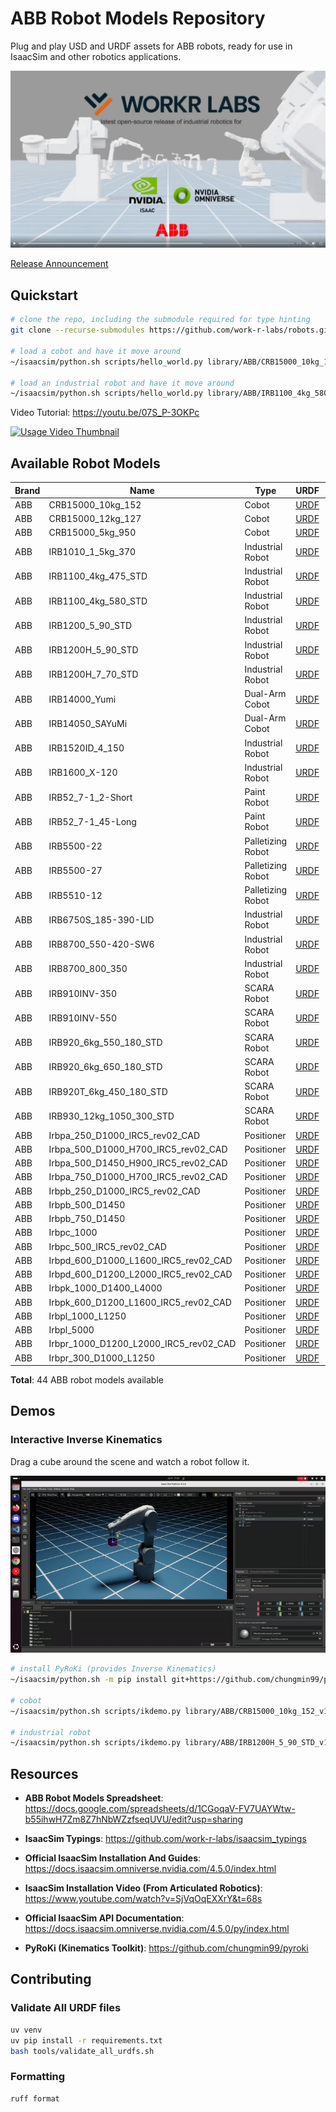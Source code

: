 # ABB Robot Models Repository

Plug and play USD and URDF assets for ABB robots, ready for use in IsaacSim and other robotics applications.

![Alt text](docs/release_video.png)

[Release Announcement](https://www.linkedin.com/feed/update/urn:li:activity:7348423533506547712/)

## Quickstart

```bash
# clone the repo, including the submodule required for type hinting
git clone --recurse-submodules https://github.com/work-r-labs/robots.git

# load a cobot and have it move around
~/isaacsim/python.sh scripts/hello_world.py library/ABB/CRB15000_10kg_152_v1/CRB15000_10kg_152/CRB15000_10kg_152.usd 

# load an industrial robot and have it move around
~/isaacsim/python.sh scripts/hello_world.py library/ABB/IRB1100_4kg_580_STD_v1/IRB1100_4kg_580_STD/IRB1100_4kg_580_STD.usd 
```

Video Tutorial: https://youtu.be/07S_P-3OKPc

[![Usage Video Thumbnail](https://img.youtube.com/vi/07S_P-3OKPc/0.jpg)](https://youtu.be/07S_P-3OKPc)


## Available Robot Models

| Brand | Name | Type | URDF | USD |
|-------|------|------|------|-----|
| ABB | CRB15000_10kg_152 | Cobot | [URDF](library/ABB/CRB15000_10kg_152_v1/CRB15000_10kg_152.urdf) | [USD](library/ABB/CRB15000_10kg_152_v1/CRB15000_10kg_152/CRB15000_10kg_152.usd) |
| ABB | CRB15000_12kg_127 | Cobot | [URDF](library/ABB/CRB15000_12kg_127_v1/CRB15000_12kg_127.urdf) | [USD](library/ABB/CRB15000_12kg_127_v1/CRB15000_12kg_127/CRB15000_12kg_127.usd) |
| ABB | CRB15000_5kg_950 | Cobot | [URDF](library/ABB/CRB15000_5kg_950_v1/CRB15000_5kg_950.urdf) | [USD](library/ABB/CRB15000_5kg_950_v1/CRB15000_5kg_950/CRB15000_5kg_950.usd) |
| ABB | IRB1010_1_5kg_370 | Industrial Robot | [URDF](library/ABB/IRB1010_1_5kg_370_v1/IRB1010_1_5kg_370.urdf) | [USD](library/ABB/IRB1010_1_5kg_370_v1/IRB1010_1_5kg_370/IRB1010_1_5kg_370.usd) |
| ABB | IRB1100_4kg_475_STD | Industrial Robot | [URDF](library/ABB/IRB1100_4kg_475_STD_v1/IRB1100_4kg_475_STD.urdf) | [USD](library/ABB/IRB1100_4kg_475_STD_v1/IRB1100_4kg_475_STD/IRB1100_4kg_475_STD.usd) |
| ABB | IRB1100_4kg_580_STD | Industrial Robot | [URDF](library/ABB/IRB1100_4kg_580_STD_v1/IRB1100_4kg_580_STD.urdf) | [USD](library/ABB/IRB1100_4kg_580_STD_v1/IRB1100_4kg_580_STD/IRB1100_4kg_580_STD.usd) |
| ABB | IRB1200_5_90_STD | Industrial Robot | [URDF](library/ABB/IRB1200_5_90_STD_v1/IRB1200_5_90_STD.urdf) | [USD](library/ABB/IRB1200_5_90_STD_v1/IRB1200_5_90_STD/IRB1200_5_90_STD.usd) |
| ABB | IRB1200H_5_90_STD | Industrial Robot | [URDF](library/ABB/IRB1200H_5_90_STD_v1/IRB1200H_5_90_STD.urdf) | [USD](library/ABB/IRB1200H_5_90_STD_v1/IRB1200H_5_90_STD/IRB1200H_5_90_STD.usd) |
| ABB | IRB1200H_7_70_STD | Industrial Robot | [URDF](library/ABB/IRB1200H_7_70_STD_v1/IRB1200H_7_70_STD.urdf) | [USD](library/ABB/IRB1200H_7_70_STD_v1/IRB1200H_7_70_STD/IRB1200H_7_70_STD.usd) |
| ABB | IRB14000_Yumi | Dual-Arm Cobot | [URDF](library/ABB/IRB14000_Yumi_v1/IRB14000_Yumi.urdf) | [USD](library/ABB/IRB14000_Yumi_v1/IRB14000_Yumi/IRB14000_Yumi.usd) |
| ABB | IRB14050_SAYuMi | Dual-Arm Cobot | [URDF](library/ABB/IRB14050_SAYuMi_v1/IRB14050_SAYuMi.urdf) | [USD](library/ABB/IRB14050_SAYuMi_v1/IRB14050_SAYuMi/IRB14050_SAYuMi.usd) |
| ABB | IRB1520ID_4_150 | Industrial Robot | [URDF](library/ABB/IRB1520ID_4_150_v1/IRB1520ID_4_150.urdf) | [USD](library/ABB/IRB1520ID_4_150_v1/IRB1520ID_4_150/IRB1520ID_4_150.usd) |
| ABB | IRB1600_X-120 | Industrial Robot | [URDF](library/ABB/IRB1600_X-120_v1/IRB1600_X-120.urdf) | [USD](library/ABB/IRB1600_X-120_v1/IRB1600_X-120/IRB1600_X-120.usd) |
| ABB | IRB52_7-1_2-Short | Paint Robot | [URDF](library/ABB/IRB52_7-1_2-Short_v1/IRB52_7-1_2-Short.urdf) | [USD](library/ABB/IRB52_7-1_2-Short_v1/IRB52_7-1_2-Short/IRB52_7-1_2-Short.usd) |
| ABB | IRB52_7-1_45-Long | Paint Robot | [URDF](library/ABB/IRB52_7-1_45-Long_v1/IRB52_7-1_45-Long.urdf) | [USD](library/ABB/IRB52_7-1_45-Long_v1/IRB52_7-1_45-Long/IRB52_7-1_45-Long.usd) |
| ABB | IRB5500-22 | Palletizing Robot | [URDF](library/ABB/IRB5500-22_v1/IRB5500-22.urdf) | [USD](library/ABB/IRB5500-22_v1/IRB5500-22/IRB5500-22.usd) |
| ABB | IRB5500-27 | Palletizing Robot | [URDF](library/ABB/IRB5500-27_v1/IRB5500-27.urdf) | [USD](library/ABB/IRB5500-27_v1/IRB5500-27/IRB5500-27.usd) |
| ABB | IRB5510-12 | Palletizing Robot | [URDF](library/ABB/IRB5510-12_v1/IRB5510-12.urdf) | [USD](library/ABB/IRB5510-12_v1/IRB5510-12/IRB5510-12.usd) |
| ABB | IRB6750S_185-390-LID | Industrial Robot | [URDF](library/ABB/IRB6750S_185-390-LID_v1/IRB6750S_185-390-LID.urdf) | [USD](library/ABB/IRB6750S_185-390-LID_v1/IRB6750S_185-390-LID/IRB6750S_185-390-LID.usd) |
| ABB | IRB8700_550-420-SW6 | Industrial Robot | [URDF](library/ABB/IRB8700_550-420-SW6_v1/IRB8700_550-420-SW6.urdf) | [USD](library/ABB/IRB8700_550-420-SW6_v1/IRB8700_550-420-SW6/IRB8700_550-420-SW6.usd) |
| ABB | IRB8700_800_350 | Industrial Robot | [URDF](library/ABB/IRB8700_800_350_v1/IRB8700_800_350.urdf) | [USD](library/ABB/IRB8700_800_350_v1/IRB8700_800_350/IRB8700_800_350.usd) |
| ABB | IRB910INV-350 | SCARA Robot | [URDF](library/ABB/IRB910INV-350_v1/IRB910INV-350.urdf) | [USD](library/ABB/IRB910INV-350_v1/IRB910INV-350/IRB910INV-350.usd) |
| ABB | IRB910INV-550 | SCARA Robot | [URDF](library/ABB/IRB910INV-550_v1/IRB910INV-550.urdf) | [USD](library/ABB/IRB910INV-550_v1/IRB910INV-550/IRB910INV-550.usd) |
| ABB | IRB920_6kg_550_180_STD | SCARA Robot | [URDF](library/ABB/IRB920_6kg_550-180-STD_v1/IRB920_6kg_550_180_STD.urdf) | [USD](library/ABB/IRB920_6kg_550-180-STD_v1/IRB920_6kg_550_180_STD/IRB920_6kg_550_180_STD.usd) |
| ABB | IRB920_6kg_650_180_STD | SCARA Robot | [URDF](library/ABB/IRB920_6kg_650_180_STD_v1/IRB920_6kg_650_180_STD.urdf) | [USD](library/ABB/IRB920_6kg_650_180_STD_v1/IRB920_6kg_650_180_STD/IRB920_6kg_650_180_STD.usd) |
| ABB | IRB920T_6kg_450_180_STD | SCARA Robot | [URDF](library/ABB/IRB920T_6kg_450_180_STD_v1/IRB920T_6kg_450_180_STD.urdf) | [USD](library/ABB/IRB920T_6kg_450_180_STD_v1/IRB920T_6kg_450_180_STD/IRB920T_6kg_450_180_STD.usd) |
| ABB | IRB930_12kg_1050_300_STD | SCARA Robot | [URDF](library/ABB/IRB930_12kg_1050_300_STD_v1/IRB930_12kg_1050_300_STD.urdf) | [USD](library/ABB/IRB930_12kg_1050_300_STD_v1/IRB930_12kg_1050_300_STD/IRB930_12kg_1050_300_STD.usd) |
| ABB | Irbpa_250_D1000_IRC5_rev02_CAD | Positioner | [URDF](library/ABB/Irbpa_250_D1000_IRC5_rev02_CAD_v1/Irbpa_250_D1000_IRC5_rev02_CAD.urdf) | [USD](library/ABB/Irbpa_250_D1000_IRC5_rev02_CAD_v1/Irbpa_250_D1000_IRC5_rev02_CAD/Irbpa_250_D1000_IRC5_rev02_CAD.usd) |
| ABB | Irbpa_500_D1000_H700_IRC5_rev02_CAD | Positioner | [URDF](library/ABB/Irbpa_500_D1000_H700_IRC5_rev02_CAD_v1/Irbpa_500_D1000_H700_IRC5_rev02_CAD.urdf) | [USD](library/ABB/Irbpa_500_D1000_H700_IRC5_rev02_CAD_v1/Irbpa_500_D1000_H700_IRC5_rev02_CAD/Irbpa_500_D1000_H700_IRC5_rev02_CAD.usd) |
| ABB | Irbpa_500_D1450_H900_IRC5_rev02_CAD | Positioner | [URDF](library/ABB/Irbpa_500_D1450_H900_IRC5_rev02_CAD_v1/Irbpa_500_D1450_H900_IRC5_rev02_CAD.urdf) | [USD](library/ABB/Irbpa_500_D1450_H900_IRC5_rev02_CAD_v1/Irbpa_500_D1450_H900_IRC5_rev02_CAD/Irbpa_500_D1450_H900_IRC5_rev02_CAD.usd) |
| ABB | Irbpa_750_D1000_H700_IRC5_rev02_CAD | Positioner | [URDF](library/ABB/Irbpa_750_D1000_H700_IRC5_rev02_CAD_v1/Irbpa_750_D1000_H700_IRC5_rev02_CAD.urdf) | [USD](library/ABB/Irbpa_750_D1000_H700_IRC5_rev02_CAD_v1/Irbpa_750_D1000_H700_IRC5_rev02_CAD/Irbpa_750_D1000_H700_IRC5_rev02_CAD.usd) |
| ABB | Irbpb_250_D1000_IRC5_rev02_CAD | Positioner | [URDF](library/ABB/Irbpb_250_D1000_IRC5_rev02_CAD_v1/Irbpb_250_D1000_IRC5_rev02_CAD.urdf) | [USD](library/ABB/Irbpb_250_D1000_IRC5_rev02_CAD_v1/Irbpb_250_D1000_IRC5_rev02_CAD/Irbpb_250_D1000_IRC5_rev02_CAD.usd) |
| ABB | Irbpb_500_D1450 | Positioner | [URDF](library/ABB/Irbpb_500_D1450_v1/Irbpb_500_D1450.urdf) | [USD](library/ABB/Irbpb_500_D1450_v1/Irbpb_500_D1450/Irbpb_500_D1450.usd) |
| ABB | Irbpb_750_D1450 | Positioner | [URDF](library/ABB/Irbpb_750_D1450_v1/Irbpb_750_D1450.urdf) | [USD](library/ABB/Irbpb_750_D1450_v1/Irbpb_750_D1450/Irbpb_750_D1450.usd) |
| ABB | Irbpc_1000 | Positioner | [URDF](library/ABB/Irbpc_1000_v1/Irbpc_1000.urdf) | [USD](library/ABB/Irbpc_1000_v1/Irbpc_1000/Irbpc_1000.usd) |
| ABB | Irbpc_500_IRC5_rev02_CAD | Positioner | [URDF](library/ABB/Irbpc_500_IRC5_rev02_CAD_v1/Irbpc_500_IRC5_rev02_CAD.urdf) | [USD](library/ABB/Irbpc_500_IRC5_rev02_CAD_v1/Irbpc_500_IRC5_rev02_CAD/Irbpc_500_IRC5_rev02_CAD.usd) |
| ABB | Irbpd_600_D1000_L1600_IRC5_rev02_CAD | Positioner | [URDF](library/ABB/Irbpd_600_D1000_L1600_IRC5_rev02_CAD_v1/Irbpd_600_D1000_L1600_IRC5_rev02_CAD.urdf) | [USD](library/ABB/Irbpd_600_D1000_L1600_IRC5_rev02_CAD_v1/Irbpd_600_D1000_L1600_IRC5_rev02_CAD/Irbpd_600_D1000_L1600_IRC5_rev02_CAD.usd) |
| ABB | Irbpd_600_D1200_L2000_IRC5_rev02_CAD | Positioner | [URDF](library/ABB/Irbpd_600_D1200_L2000_IRC5_rev02_CAD_v1/Irbpd_600_D1200_L2000_IRC5_rev02_CAD.urdf) | [USD](library/ABB/Irbpd_600_D1200_L2000_IRC5_rev02_CAD_v1/Irbpd_600_D1200_L2000_IRC5_rev02_CAD/Irbpd_600_D1200_L2000_IRC5_rev02_CAD.usd) |
| ABB | Irbpk_1000_D1400_L4000 | Positioner | [URDF](library/ABB/Irbpk_1000_D1400_L4000_v1/Irbpk_1000_D1400_L4000.urdf) | [USD](library/ABB/Irbpk_1000_D1400_L4000_v1/Irbpk_1000_D1400_L4000/Irbpk_1000_D1400_L4000.usd) |
| ABB | Irbpk_600_D1200_L1600_IRC5_rev02_CAD | Positioner | [URDF](library/ABB/Irbpk_600_D1200_L1600_IRC5_rev02_CAD_v1/Irbpk_600_D1200_L1600_IRC5_rev02_CAD.urdf) | [USD](library/ABB/Irbpk_600_D1200_L1600_IRC5_rev02_CAD_v1/Irbpk_600_D1200_L1600_IRC5_rev02_CAD/Irbpk_600_D1200_L1600_IRC5_rev02_CAD.usd) |
| ABB | Irbpl_1000_L1250 | Positioner | [URDF](library/ABB/Irbpl_1000_L1250_v1/Irbpl_1000_L1250.urdf) | [USD](library/ABB/Irbpl_1000_L1250_v1/Irbpl_1000_L1250/Irbpl_1000_L1250.usd) |
| ABB | Irbpl_5000 | Positioner | [URDF](library/ABB/Irbpl_5000_v1/Irbpl_5000.urdf) | [USD](library/ABB/Irbpl_5000_v1/Irbpl_5000/Irbpl_5000.usd) |
| ABB | Irbpr_1000_D1200_L2000_IRC5_rev02_CAD | Positioner | [URDF](library/ABB/Irbpr_1000_D1200_L2000_IRC5_rev02_CAD_v1/Irbpr_1000_D1200_L2000_IRC5_rev02_CAD.urdf) | [USD](library/ABB/Irbpr_1000_D1200_L2000_IRC5_rev02_CAD_v1/Irbpr_1000_D1200_L2000_IRC5_rev02_CAD/Irbpr_1000_D1200_L2000_IRC5_rev02_CAD.usd) |
| ABB | Irbpr_300_D1000_L1250 | Positioner | [URDF](library/ABB/Irbpr_300_D1000_L1250_v1/Irbpr_300_D1000_L1250.urdf) | [USD](library/ABB/Irbpr_300_D1000_L1250_v1/Irbpr_300_D1000_L1250/Irbpr_300_D1000_L1250.usd) |

**Total**: 44 ABB robot models available

## Demos

### Interactive Inverse Kinematics

Drag a cube around the scene and watch a robot follow it.

![An animated GIF showing a screen recording of an IsaacSim scene where the user is draging a cube around space while an ABB1200 robot is following it.](docs/ik_animation.gif)


```bash
# install PyRoKi (provides Inverse Kinematics)
~/isaacsim/python.sh -m pip install git+https://github.com/chungmin99/pyroki

# cobot
~/isaacsim/python.sh scripts/ikdemo.py library/ABB/CRB15000_10kg_152_v1/CRB15000_10kg_152.urdf

# industrial robot
~/isaacsim/python.sh scripts/ikdemo.py library/ABB/IRB1200H_5_90_STD_v1/IRB1200H_5_90_STD.urdf
```


## Resources

* **ABB Robot Models Spreadsheet**: https://docs.google.com/spreadsheets/d/1CGoqaV-FV7UAYWtw-b55ihwH7Zm8Z7hNbWZzfseqUVU/edit?usp=sharing

* **IsaacSim Typings**: https://github.com/work-r-labs/isaacsim_typings

* **Official IsaacSim Installation And Guides**: https://docs.isaacsim.omniverse.nvidia.com/4.5.0/index.html

* **IsaacSim Installation Video (From Articulated Robotics)**: https://www.youtube.com/watch?v=SjVqOqEXXrY&t=68s

* **Official IsaacSim API Documentation**: https://docs.isaacsim.omniverse.nvidia.com/4.5.0/py/index.html

* **PyRoKi (Kinematics Toolkit)**: https://github.com/chungmin99/pyroki

## Contributing

### Validate All URDF files

```bash
uv venv
uv pip install -r requirements.txt
bash tools/validate_all_urdfs.sh
```

### Formatting

```
ruff format
```
